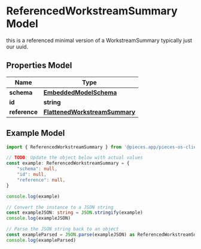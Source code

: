 
# ReferencedWorkstreamSummary Model

this is a referenced minimal version of a WorkstreamSummary typically just our uuid.

## Properties Model

Name | Type
------------ | -------------
**schema** | [**EmbeddedModelSchema**](EmbeddedModelSchema)
**id** | **string**
**reference** | [**FlattenedWorkstreamSummary**](FlattenedWorkstreamSummary)

## Example Model

```typescript
import { ReferencedWorkstreamSummary } from '@pieces.app/pieces-os-client'

// TODO: Update the object below with actual values
const example: ReferencedWorkstreamSummary = {
    "schema": null,
    "id": null,
    "reference": null,
}

console.log(example)

// Convert the instance to a JSON string
const exampleJSON: string = JSON.stringify(example)
console.log(exampleJSON)

// Parse the JSON string back to an object
const exampleParsed = JSON.parse(exampleJSON) as ReferencedWorkstreamSummary
console.log(exampleParsed)
```


